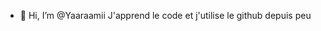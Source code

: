 - 👋 Hi, I’m @Yaaraamii
J'apprend le code et j'utilise le github depuis peu

<!---
Yaaraamii/Yaaraamii is a ✨ special ✨ repository because its `README.md` (this file) appears on your GitHub profile.
You can click the Preview link to take a look at your changes.
--->
